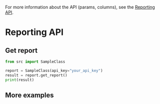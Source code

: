 For more information about the API (params, columns), see
the [Reporting API](https://google.com).

# Reporting API

## Get report

```python
from src import SampleClass

report = SampleClass(api_key="your_api_key")
result = report.get_report()
print(result)
```

## More examples
